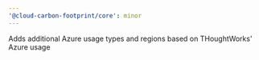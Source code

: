 ```yaml
---
'@cloud-carbon-footprint/core': minor
---
```


Adds additional Azure usage types and regions based on THoughtWorks' Azure usage
